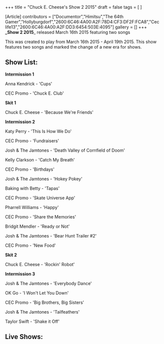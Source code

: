 +++
title = "Chuck E. Cheese's Show 2 2015"
draft = false
tags = [ ]

[Article]
contributors = ["Documentor","Himitsu","The 64th Gamer","Hollyburgdorf","2600:6C46:4A00:A2F:78D4:CF3:DF2F:FCA8","Ceclife13","2600:6C46:4A00:A2F:DD3:6454:503E:4095"]
gallery = []
+++
**_Show 2 2015**_  released March 16th 2015 featuring two songs

This was created to play from March 16th 2015 - April 19th 2015. This show features two songs and marked the change of a new era for shows.

## Show List: ##
**Intermission 1** 

Anna Kendrick - 'Cups'

CEC Promo - 'Chuck E. Club'

**Skit 1** 

Chuck E. Cheese - 'Because We're Friends' 

**Intermission 2** 

Katy Perry - 'This Is How We Do'

CEC Promo - 'Fundraisers'

Josh & The Jamtones - 'Death Valley of Cornfield of Doom'

Kelly Clarkson - 'Catch My Breath' 

CEC Promo - 'Birthdays'

Josh & The Jamtones - 'Hokey Pokey'

Baking with Betty - 'Tapas'

CEC Promo - 'Skate Universe App'

Pharrell Williams - 'Happy' 

CEC Promo - 'Share the Memories'

Bridgit Mendler - 'Ready or Not'

Josh & The Jamtones - 'Bear Hunt Trailer #2' 

CEC Promo - 'New Food'

**Skit 2**

Chuck E. Cheese - 'Rockin' Robot'

**Intermission 3** 

Josh & The Jamtones - 'Everybody Dance'

OK Go - 'I Won't Let You Down'

CEC Promo - 'Big Brothers, Big Sisters'

Josh & The Jamtones - 'Tailfeathers'

Taylor Swift - 'Shake it Off'

## Live Shows: ##